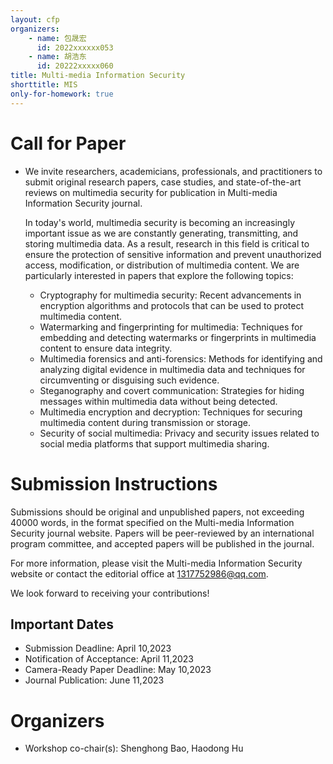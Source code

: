 ```yaml
---
layout: cfp
organizers:
    - name: 包晟宏
      id: 2022xxxxxx053
    - name: 胡浩东
      id: 20222xxxxx060
title: Multi-media Information Security
shorttitle: MIS
only-for-homework: true
---
```


# Call for Paper

- We invite researchers, academicians, professionals, and practitioners to submit original research papers, case studies, and state-of-the-art reviews on multimedia security for publication in Multi-media Information Security journal.

  In today's world, multimedia security is becoming an increasingly important issue as we are constantly generating, transmitting, and storing multimedia data. As a result, research in this field is critical to ensure the protection of sensitive information and prevent unauthorized access, modification, or distribution of multimedia content. We are particularly interested in papers that explore the following topics:

  - Cryptography for multimedia security: Recent advancements in encryption algorithms and protocols that can be used to protect multimedia content.
  - Watermarking and fingerprinting for multimedia: Techniques for embedding and detecting watermarks or fingerprints in multimedia content to ensure data integrity.
  - Multimedia forensics and anti-forensics: Methods for identifying and analyzing digital evidence in multimedia data and techniques for circumventing or disguising such evidence.
  - Steganography and covert communication: Strategies for hiding messages within multimedia data without being detected.
  - Multimedia encryption and decryption: Techniques for securing multimedia content during transmission or storage.
  - Security of social multimedia: Privacy and security issues related to social media platforms that support multimedia sharing.

# Submission Instructions

Submissions should be original and unpublished papers, not exceeding 40000 words, in the format specified on the Multi-media Information Security journal website. Papers will be peer-reviewed by an international program committee, and accepted papers will be published in the journal.

For more information, please visit the Multi-media Information Security website or contact the editorial office at 1317752986@qq.com.

We look forward to receiving your contributions!

## Important Dates

- Submission Deadline: April 10,2023
- Notification of Acceptance: April 11,2023
- Camera-Ready Paper Deadline: May 10,2023
- Journal Publication: June 11,2023

# Organizers

- Workshop co-chair(s): Shenghong Bao, Haodong Hu

